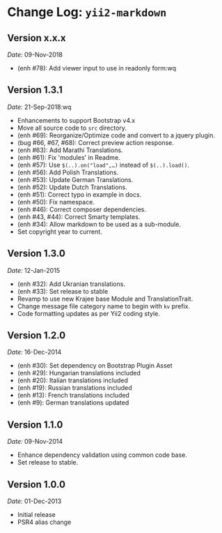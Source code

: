 Change Log: `yii2-markdown`
==========================

## Version x.x.x

*Date:* 09-Nov-2018

- (enh #78): Add viewer input to use in readonly form:wq

## Version 1.3.1

*Date:* 21-Sep-2018:wq

- Enhancements to support Bootstrap v4.x
- Move all source code to `src` directory. 
- (enh #69): Reorganize/Optimize code and convert to a jquery plugin.
- (bug #66, #67, #68): Correct preview action response.
- (enh #63): Add Marathi Translations.
- (enh #61): Fix 'modules' in Readme.
- (enh #57): Use `$(..).on("load",…)` instead of `$(..).load()`.
- (enh #56): Add Polish Translations.
- (enh #53): Update German Translations.
- (enh #52): Update Dutch Translations.
- (enh #51): Correct typo in example in docs.
- (enh #50): Fix namespace.
- (enh #46): Correct composer dependencies.
- (enh #43, #44): Correct Smarty templates.
- (enh #34): Allow markdown to be used as a sub-module.
- Set copyright year to current.

## Version 1.3.0

*Date:* 12-Jan-2015

- (enh #32): Add Ukranian translations.
- (enh #33): Set release to stable
- Revamp to use new Krajee base Module and TranslationTrait.
- Change message file category name to begin with `kv` prefix.
- Code formatting updates as per Yii2 coding style.

## Version 1.2.0

*Date:* 16-Dec-2014

- (enh #30): Set dependency on Bootstrap Plugin Asset
- (enh #29): Hungarian translations included
- (enh #20): Italian translations included
- (enh #19): Russian translations included
- (enh #13): French translations included
- (enh #9): German translations updated

## Version 1.1.0

*Date:* 09-Nov-2014

- Enhance dependency validation using common code base.
- Set release to stable.

## Version 1.0.0

*Date:* 01-Dec-2013

- Initial release
- PSR4 alias change
